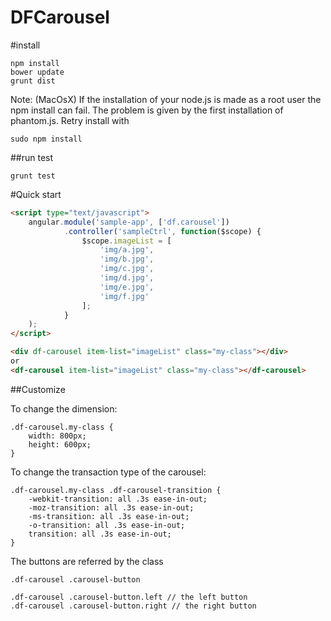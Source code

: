 DFCarousel
=======

#install

```
npm install
bower update
grunt dist
```

Note:
(MacOsX)
If the installation of your node.js is made as a root user the npm install can fail.
The problem is given by the first installation of phantom.js. Retry install with
```
sudo npm install
```

##run test
```
grunt test
```

#Quick start
```html
<script type="text/javascript">
    angular.module('sample-app', ['df.carousel'])
            .controller('sampleCtrl', function($scope) {
                $scope.imageList = [
                    'img/a.jpg',
                    'img/b.jpg',
                    'img/c.jpg',
                    'img/d.jpg',
                    'img/e.jpg',
                    'img/f.jpg'
                ];
            }
    );
</script>

<div df-carousel item-list="imageList" class="my-class"></div>
or 
<df-carousel item-list="imageList" class="my-class"></df-carousel>
```

##Customize

To change the dimension:

```
.df-carousel.my-class {
    width: 800px;
    height: 600px;
}
```

To change the transaction type of the carousel:
```
.df-carousel.my-class .df-carousel-transition {
    -webkit-transition: all .3s ease-in-out;
    -moz-transition: all .3s ease-in-out;
    -ms-transition: all .3s ease-in-out;
    -o-transition: all .3s ease-in-out;
    transition: all .3s ease-in-out;
}
```

The buttons are referred by the class

```
.df-carousel .carousel-button

.df-carousel .carousel-button.left // the left button
.df-carousel .carousel-button.right // the right button
```
